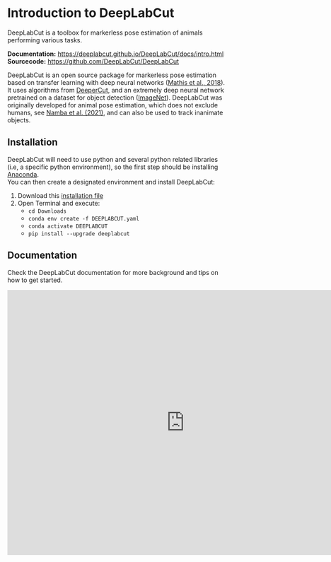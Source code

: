 # Introduction to DeepLabCut

DeepLabCut is a toolbox for markerless pose estimation of animals performing various tasks.

**Documentation:** https://deeplabcut.github.io/DeepLabCut/docs/intro.html  
**Sourcecode:** https://github.com/DeepLabCut/DeepLabCut

DeepLabCut is an open source package for markerless pose estimation based on transfer learning with deep neural networks ([Mathis et al., 2018](https://www.nature.com/articles/s41593-018-0209-y)). It uses algorithms from [DeeperCut](https://link.springer.com/chapter/10.1007/978-3-319-46466-4_3), and an extremely deep neural network pretrained on a dataset for object detection ([ImageNet](https://openaccess.thecvf.com/content_cvpr_2016/html/He_Deep_Residual_Learning_CVPR_2016_paper.html)). DeepLabCut was originally developed for animal pose estimation, which does not exclude humans, see [Namba et al. (2021)](https://www.nature.com/articles/s41598-021-83077-4), and can also be used to track inanimate objects.

## Installation
DeepLabCut will need to use python and several python related libraries (i.e, a specific python environment), so the first step should be installing [Anaconda](https://docs.anaconda.com/anaconda/install/).  
You can then create a designated environment and install DeepLabCut:  
1) Download this [installation file](http://www.mackenziemathislab.org/s/DEEPLABCUT.yaml)
2) Open Terminal and execute:
    - ```cd Downloads```
    - ```conda env create -f DEEPLABCUT.yaml```
    - ```conda activate DEEPLABCUT```
    - ```pip install --upgrade deeplabcut```


## Documentation
Check the DeepLabCut documentation for more background and tips on how to get started.  

<iframe src="https://deeplabcut.github.io/DeepLabCut/docs/intro.html" frameborder="0.1" width="800" height="600"></iframe>
